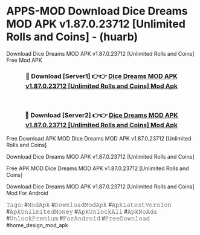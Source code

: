 # APPS-MOD Download Dice Dreams MOD APK v1.87.0.23712 [Unlimited Rolls and Coins] - (huarb)
Download Dice Dreams MOD APK v1.87.0.23712 [Unlimited Rolls and Coins] Free Mod APK

<div align="center">
<h3>🔴 Download [Server1] 👉👉 <a href="https://apk-comot.site?title=Dice_Dreams_MOD_APK_v1.87.0.23712_[Unlimited_Rolls_and_Coins]">Dice Dreams MOD APK v1.87.0.23712 [Unlimited Rolls and Coins] Mod Apk</a></h3><br>

<h3>🔴 Download [Server2] 👉👉 <a href="https://apk-comot.site?title=Dice_Dreams_MOD_APK_v1.87.0.23712_[Unlimited_Rolls_and_Coins]">Dice Dreams MOD APK v1.87.0.23712 [Unlimited Rolls and Coins] Mod Apk</a></h3>
</div>


Free Download APK MOD Dice Dreams MOD APK v1.87.0.23712 [Unlimited Rolls and Coins]

Download Dice Dreams MOD APK v1.87.0.23712 [Unlimited Rolls and Coins] 

Free APK MOD Dice Dreams MOD APK v1.87.0.23712 [Unlimited Rolls and Coins] 

Download Dice Dreams MOD APK v1.87.0.23712 [Unlimited Rolls and Coins] Mod For Android

𝚃𝚊𝚐𝚜: #𝙼𝚘𝚍𝙰𝚙𝚔 #𝙳𝚘𝚠𝚗𝚕𝚘𝚊𝚍𝙼𝚘𝚍𝙰𝚙𝚔 #𝙰𝚙𝚔𝙻𝚊𝚝𝚎𝚜𝚝𝚅𝚎𝚛𝚜𝚒𝚘𝚗 #𝙰𝚙𝚔𝚄𝚗𝚕𝚒𝚖𝚒𝚝𝚎𝚍𝙼𝚘𝚗𝚎𝚢 #𝙰𝚙𝚔𝚄𝚗𝚕𝚘𝚌𝚔𝙰𝚕𝚕 #𝙰𝚙𝚔𝙽𝚘𝙰𝚍𝚜 #𝚄𝚗𝚕𝚘𝚌𝚔𝙿𝚛𝚎𝚖𝚒𝚞𝚖 #𝙵𝚘𝚛𝙰𝚗𝚍𝚛𝚘𝚒𝚍 #𝙵𝚛𝚎𝚎𝙳𝚘𝚠𝚗𝚕𝚘𝚊𝚍 #home_design_mod_apk